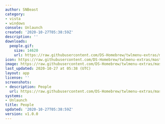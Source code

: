```yaml
---
author: SNBeast
category:
- vista
- windows
console: Unlaunch
created: '2020-10-27T05:38:59Z'
description: ''
downloads:
  people.gif:
    size: 14620
    url: https://raw.githubusercontent.com/DS-Homebrew/twlmenu-extras/master/_nds/TWiLightMenu/unlaunch/backgrounds/people.gif
icon: https://raw.githubusercontent.com/DS-Homebrew/twlmenu-extras/master/_nds/TWiLightMenu/unlaunch/backgrounds/people.gif
image: https://raw.githubusercontent.com/DS-Homebrew/twlmenu-extras/master/_nds/TWiLightMenu/unlaunch/backgrounds/people.gif
last_updated: 2020-10-27 at 05:38 (UTC)
layout: app
license: ''
screenshots:
- description: People
  url: https://raw.githubusercontent.com/DS-Homebrew/twlmenu-extras/master/_nds/TWiLightMenu/unlaunch/backgrounds/people.gif
systems:
- Unlaunch
title: People
updated: '2020-10-27T05:38:59Z'
version: v1.0.0
---
```

